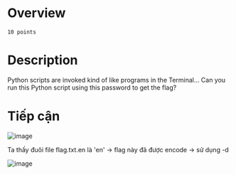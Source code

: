 # Overview #
`10 points`

# Description #
Python scripts are invoked kind of like programs in the Terminal... Can you run this Python script using this password to get the flag?

# Tiếp cận #
![image](https://github.com/zangcinh/PicoCTF_Writeup/assets/173159694/44948d16-2a7a-4621-8dbe-993878e9bc91)

Ta thấy đuôi file flag.txt.en là 'en' -> flag này đã được encode -> sử dụng -d

![image](https://github.com/zangcinh/PicoCTF_Writeup/assets/173159694/327001c9-3369-4a8e-9f18-e61ffff83238)
